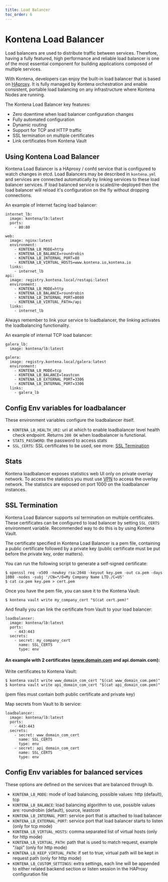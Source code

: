 ```yaml
---
title: Load Balancer
toc_order: 6
---
```


# Kontena Load Balancer

Load balancers are used to distribute traffic between services. Therefore, having a fully featured, high performance and reliable load balancer is one of the most essential component for building applications composed of multiple services.

With Kontena, developers can enjoy the built-in load balancer that is based on [HAproxy](http://www.haproxy.org/). It is fully managed by Kontena orchestration and enable consistent, portable load balancing on any infrastructure where Kontena Nodes are running.

The Kontena Load Balancer key features:

* Zero downtime when load balancer configuration changes
* Fully automated configuration
* Dynamic routing
* Support for TCP and HTTP traffic
* SSL termination on multiple certificates
* Link certificates from Kontena Vault

## Using Kontena Load Balancer

Kontena Load Balancer is a HAproxy / confd service that is configured to watch changes in etcd. Load Balancers may be described in `kontena.yml` and services are connected automatically by linking services to these load balancer services. If load balanced service is scaled/re-deployed then the load balancer will reload it's configuration on the fly without dropping connections.

An example of Internet facing load balancer:

```
internet_lb:
  image: kontena/lb:latest
  ports:
    - 80:80

web:
  image: nginx:latest
  environment:
    - KONTENA_LB_MODE=http
    - KONTENA_LB_BALANCE=roundrobin
    - KONTENA_LB_INTERNAL_PORT=80
    - KONTENA_LB_VIRTUAL_HOSTS=www.kontena.io,kontena.io
  links:
    - internet_lb
api:
  image: registry.kontena.local/restapi:latest
  environment:
    - KONTENA_LB_MODE=http
    - KONTENA_LB_BALANCE=roundrobin
    - KONTENA_LB_INTERNAL_PORT=8080
    - KONTENA_LB_VIRTUAL_PATH=/api
  links:
    - internet_lb
```

Always remember to link your service to loadbalancer, the linking activates the loadbalancing functionality.

An example of internal TCP load balancer:

```
galera_lb:
  image: kontena/lb:latest

galera:
  image: registry.kontena.local/galera:latest
  environment:
    - KONTENA_LB_MODE=tcp
    - KONTENA_LB_BALANCE=leastcon
    - KONTENA_LB_EXTERNAL_PORT=3306
    - KONTENA_LB_INTERNAL_PORT=3306
  links:
    - galera_lb
```

## Config Env variables for loadbalancer

These environment variables configure the loadbalancer itself.

* `KONTENA_LB_HEALTH_URI`: uri at which to enable loadbalancer level health check endpoint. Returns `200 OK` when loadbalancer is functional.
* `STATS_PASSWORD`: the password to access stats
* `SSL_CERTS`: SSL certificates to be used, see more: [SSL Termination](loadbalancer#ssl-termination)

## Stats

Kontena loadbalancer exposes statistics web UI only on private overlay network. To access the statistics you must use [VPN](vpn-access) to access the overlay network. The statistics are exposed on port 1000 on the loadbalancer instances.

## SSL Termination

Kontena Load Balancer supports ssl termination on multiple certificates. These certificates can be configured to load balancer by setting `SSL_CERTS` environment variable. Recommended way to do this is by using Kontena Vault.

The certificate specified in Kontena Load Balancer is a pem file, containing a public certificate followed by a private key (public certificate must be put before the private key, order matters).

You can run the following script to generate a self-signed certificate:

```
$ openssl req -x509 -newkey rsa:2048 -keyout key.pem -out ca.pem -days 1080 -nodes -subj '/CN=*/O=My Company Name LTD./C=US'
$ cat ca.pem key.pem > cert.pem
```

Once you have the pem file, you can save it to the Kontena Vault:

```
$ kontena vault write my_company_cert "$(cat cert.pem)"
```

And finally you can link the certificate from Vault to your load balancer:

```
loadbalancer:
  image: kontena/lb:latest
  ports:
    - 443:443
  secrets:
    - secret: my_company_cert
      name: SSL_CERTS
      type: env
```


#### An example with 2 certificates (www.domain.com and api.domain.com):

Write certificates to Kontena Vault:

```
$ kontena vault write www_domain_com_cert "$(cat www_domain_com.pem)"
$ kontena vault write api_domain_com_cert "$(cat api_domain_com.pem)"
```
(pem files must contain both public certificate and private key)

Map secrets from Vault to lb service:

```
loadbalancer:
  image: kontena/lb:latest
  ports:
    - 443:443
  secrets:
    - secret: www_domain_com_cert
      name: SSL_CERTS
      type: env
    - secret: api_domain_com_cert
      name: SSL_CERTS
      type: env
```

## Config Env variables for balanced services

These options are defined on the services that are balanced through lb.

* `KONTENA_LB_MODE`: mode of load balancing, possible values: http (default), tcp
* `KONTENA_LB_BALANCE`: load balancing algorithm to use, possible values are: roundrobin (default), source, leastcon
* `KONTENA_LB_INTERNAL_PORT`: service port that is attached to load balancer
* `KONTENA_LB_EXTERNAL_PORT`: service port that load balancer starts to listen (only for tcp mode)
* `KONTENA_LB_VIRTUAL_HOSTS`: comma separated list of virtual hosts (only for http mode)
* `KONTENA_LB_VIRTUAL_PATH`: path that is used to match request, example "/api" (only for http mode)
* `KONTENA_LB_KEEP_VIRTUAL_PATH`: if set to true, virtual path will be kept in request path (only for http mode)
* `KONTENA_LB_CUSTOM_SETTINGS`: extra settings, each line will be appended to either related backend section or listen session in the HAProxy configuration file

